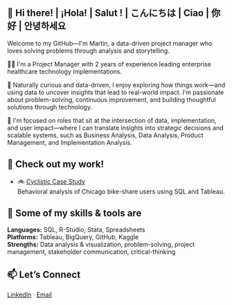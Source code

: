 ## 👋 Hi there! | ¡Hola! | Salut ! | こんにちは | Ciao | 你好 | 안녕하세요

Welcome to my GitHub—I'm Martin, a data-driven project manager who loves solving problems through analysis and storytelling.

👨‍🏫 I'm a Project Manager with 2 years of experience leading enterprise healthcare technology implementations.

🚀 Naturally curious and data-driven, I enjoy exploring how things work—and using data to uncover insights that lead to real-world impact. I’m passionate about problem-solving, continuous improvement, and building thoughtful solutions through technology.

🎯 I'm focused on roles that sit at the intersection of data, implementation, and user impact—where I can translate insights into strategic decisions and scalable systems, such as Business Analysis, Data Analysis, Product Management, and Implementation Analysis.

## 📁 Check out my work!

- 🚲 [Cyclistic Case Study](https://github.com/mbaffico/cyclistic-case-study)  
  Behavioral analysis of Chicago bike-share users using SQL and Tableau.

## 🧠 Some of my skills & tools are
**Languages:** SQL, R-Studio, Stata, Spreadsheets  
**Platforms:** Tableau, BigQuery, GitHub, Kaggle  
**Strengths:** Data analysis & visualization, problem-solving, project management, stakeholder communication, critical-thinking

## 📫 Let’s Connect
[LinkedIn](https://www.linkedin.com/in/martin-baffico-balharry/) · [Email](mailto:martin.baffico@gmail.com)
